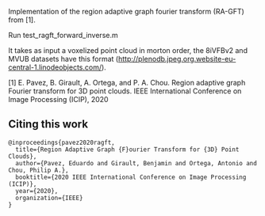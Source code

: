 Implementation of the region adaptive graph fourier transform (RA-GFT) from [1].



Run test_ragft_forward_inverse.m

It takes as input a voxelized point cloud in morton order, the 8iVFBv2 and MVUB datasets have this format (http://plenodb.jpeg.org.website-eu-central-1.linodeobjects.com/). 


[1] E. Pavez, B. Girault, A. Ortega, and P. A. Chou. Region adaptive graph Fourier transform  for  3D  point  clouds. IEEE  International  Conference  on  Image  Processing  (ICIP), 2020


## Citing this work
```
@inproceedings{pavez2020ragft,
  title={Region Adaptive Graph {F}ourier Transform for {3D} Point Clouds},
  author={Pavez, Eduardo and Girault, Benjamin and Ortega, Antonio and Chou, Philip A.},
  booktitle={2020 IEEE International Conference on Image Processing (ICIP)},
  year={2020},
  organization={IEEE}
}
```
